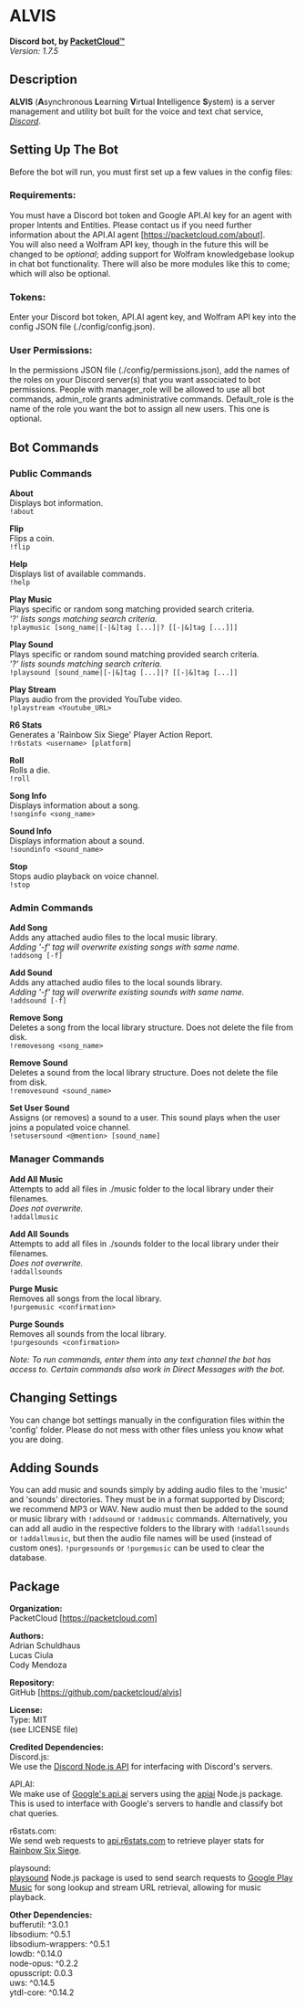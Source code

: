 # **ALVIS** 
**Discord bot, by [PacketCloud™](https://packetcloud.com)**  
*Version: 1.7.5*  
## Description
**ALVIS** (**A**synchronous **L**earning **V**irtual **I**ntelligence **S**ystem) is a server management and utility bot built for the voice and text chat service, *[Discord](https://discordapp.com)*.

## Setting Up The Bot
Before the bot will run, you must first set up a few values in the config files:
### Requirements:
You must have a Discord bot token and Google API.AI key for an agent with proper Intents and Entities.
Please contact us if you need further information about the API.AI agent [https://packetcloud.com/about].  
You will also need a Wolfram API key, though in the future this will be changed to be *optional*; adding support for Wolfram knowledgebase lookup in chat bot functionality. There will also be more modules like this to come; which will also be optional.

### Tokens:
Enter your Discord bot token, API.AI agent key, and Wolfram API key into the config JSON file (./config/config.json).

### User Permissions:
In the permissions JSON file (./config/permissions.json), add the names of the roles on your Discord server(s) that you want associated to bot permissions.
People with manager_role will be allowed to use all bot commands, admin_role grants administrative commands.
Default_role is the name of the role you want the bot to assign all new users. This one is optional.

## Bot Commands
### Public Commands
**About**  
Displays bot information.  
`!about`  

**Flip**  
Flips a coin.  
`!flip`  

**Help**  
Displays list of available commands.  
`!help`  

**Play Music**  
Plays specific or random song matching provided search criteria.  
*'?' lists songs matching search criteria.*  
`!playmusic [song_name|[-|&]tag [...]|? [[-|&]tag [...]]]`  

**Play Sound**  
Plays specific or random sound matching provided search criteria.  
*'?' lists sounds matching search criteria.*  
`!playsound [sound_name|[-|&]tag [...]|? [[-|&]tag [...]]`  

**Play Stream**  
Plays audio from the provided YouTube video.  
`!playstream <Youtube_URL>`  

**R6 Stats**  
Generates a 'Rainbow Six Siege' Player Action Report.  
`!r6stats <username> [platform]`  

**Roll**  
Rolls a die.  
`!roll`  

**Song Info**  
Displays information about a song.  
`!songinfo <song_name>`  

**Sound Info**  
Displays information about a sound.  
 `!soundinfo <sound_name>`  

**Stop**  
Stops audio playback on voice channel.  
 `!stop`  
  
### Admin Commands
**Add Song**  
Adds any attached audio files to the local music library.  
*Adding '-f' tag will overwrite existing songs with same name.*  
`!addsong [-f]`  

**Add Sound**  
Adds any attached audio files to the local sounds library.  
*Adding '-f' tag will overwrite existing sounds with same name.*  
`!addsound [-f]`  

**Remove Song**  
Deletes a song from the local library structure. Does not delete the file from disk.  
`!removesong <song_name>`  

**Remove Sound**  
Deletes a sound from the local library structure. Does not delete the file from disk.  
`!removesound <sound_name>`  

**Set User Sound**  
Assigns (or removes) a sound to a user. This sound plays when the user joins a populated voice channel.  
`!setusersound <@mention> [sound_name]`  
 
### Manager Commands
**Add All Music**  
Attempts to add all files in ./music folder to the local library under their filenames.  
*Does not overwrite.*  
`!addallmusic`  

**Add All Sounds**  
Attempts to add all files in ./sounds folder to the local library under their filenames.  
*Does not overwrite.*  
`!addallsounds`  

**Purge Music**  
Removes all songs from the local library.  
`!purgemusic <confirmation>`  

**Purge Sounds**  
Removes all sounds from the local library.  
`!purgesounds <confirmation>`  

*Note:
To run commands, enter them into any text channel the bot has access to. Certain commands also work in Direct Messages with the bot.*

## Changing Settings
You can change bot settings manually in the configuration files within the 'config' folder.
Please do not mess with other files unless you know what you are doing.

## Adding Sounds
You can add music and sounds simply by adding audio files to the 'music' and 'sounds' directories. They must be in a format supported by Discord; we recommend MP3 or WAV.
New audio must then be added to the sound or music library with `!addsound` or `!addmusic` commands.
Alternatively, you can add all audio in the respective folders to the library with `!addallsounds` or `!addallmusic`, but then the audio file names will be used (instead of custom ones).
`!purgesounds` or `!purgemusic` can be used to clear the database.

## Package
**Organization:**  
PacketCloud [https://packetcloud.com]  

**Authors:**  
Adrian Schuldhaus  
Lucas Ciula  
Cody Mendoza  

**Repository:**  
GitHub [https://github.com/packetcloud/alvis]  

**License:**  
Type: MIT  
(see LICENSE file)  

**Credited Dependencies:**  
Discord.js:  
  We use the [Discord Node.js API](https://discord.js.org) for interfacing with Discord's servers.  
  
API.AI:  
  We make use of [Google's api.ai](https://api.ai) servers using the [apiai](https://www.npmjs.com/package/apiai) Node.js package. This is used to interface with Google's servers to handle and classify bot chat queries.  

r6stats.com:  
  We send web requests to [api.r6stats.com](https://r6stats.com) to retrieve player stats for [Rainbow Six Siege](https://rainbow6.ubisoft.com).  

playsound:  
  [playsound](https://www.npmjs.com/package/playmusic) Node.js package is used to send search requests to [Google Play Music](https://play.google.com/music/listen) for song lookup and stream URL retrieval, allowing for music playback.  

**Other Dependencies:**  
bufferutil: ^3.0.1  
libsodium: ^0.5.1  
libsodium-wrappers: ^0.5.1  
lowdb: ^0.14.0  
node-opus: ^0.2.2  
opusscript: 0.0.3  
uws: ^0.14.5  
ytdl-core: ^0.14.2  
